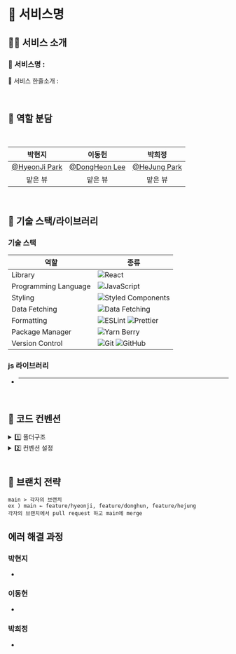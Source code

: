 # 🎁 서비스명

## 🎅🏻 서비스 소개

### 🔔 서비스명 :

🔔 서비스 한줄소개 :

<br/>

## 🦌 역할 분담

<br/>
<center>

|                   박현지                    |                    이동헌                     |                     박희정                      |
| :-----------------------------------------: | :-------------------------------------------: | :---------------------------------------------: |
| [@HyeonJi Park](https://github.com/iamphj3) | [@DongHeon Lee](https://github.com/eastlaw80) | [@HeJung Park](https://github.com/parkheeddong) |
|                   맡은 뷰                   |                    맡은 뷰                    |                     맡은 뷰                     |

</center>

<br/>

## 🐻 기술 스택/라이브러리

### 기술 스택

| 역할                 | 종류                                                                                                                                                                                                              |
| -------------------- | ----------------------------------------------------------------------------------------------------------------------------------------------------------------------------------------------------------------- |
| Library              | ![React](https://img.shields.io/badge/React-61DAFB?style=for-the-badge&logo=React&logoColor=black)                                                                                                                |
| Programming Language | ![JavaScript](https://img.shields.io/badge/JavaScript-F7DF1E.svg?style=for-the-badge&logo=JavaScript&logoColor=black)                                                                                             |
| Styling              | ![Styled Components](https://img.shields.io/badge/styled--components-DB7093?style=for-the-badge&logo=styled-components&logoColor=white)                                                                           |
| Data Fetching        | ![Data Fetching](https://img.shields.io/badge/Axios-5A29E4?style=for-the-badge&logo=Axios&logoColor=white)                                                                                                        |
| Formatting           | ![ESLint](https://img.shields.io/badge/ESLint-4B3263?style=for-the-badge&logo=eslint&logoColor=white) ![Prettier](https://img.shields.io/badge/Prettier-F7B93E?style=for-the-badge&logo=prettier&logoColor=white) |
| Package Manager      | ![Yarn Berry](https://img.shields.io/badge/Yarn_Berry-2C8EBB?style=for-the-badge&logo=yarn&logoColor=white)                                                                                                       |
| Version Control      | ![Git](https://img.shields.io/badge/git-%23F05033.svg?style=for-the-badge&logo=git&logoColor=white) ![GitHub](https://img.shields.io/badge/github-%23121011.svg?style=for-the-badge&logo=github&logoColor=white)  |

### js 라이브러리

- ***

<br/>

## 🎄 코드 컨벤션

<details> 
<summary> 1️⃣ 폴더구조 </summary>

```
team4-client
├─ .eslintrc.cjs
├─ .gitignore
├─ .pnp.cjs
├─ .pnp.loader.mjs
├─ .prettierrc.cjs
├─ .yarn
├─ README.md
├─ index.html
├─ package.json
├─ public
│  └─ vite.svg
├─ src
│  ├─ App.jsx
│  ├─ Router.jsx
│  ├─ assets
│  │  ├─ ic_error.svg
│  │  ├─ index.js
│  │  └─ react.svg
│  ├─ components
│  │  ├─ Home
│  │  │  └─ Home.jsx
│  │  ├─ Landing
│  │  │  └─ Landing.jsx
│  │  └─ common
│  │     └─ Header.jsx
│  ├─ lib
│  │  └─ axios.js
│  ├─ main.jsx
│  ├─ pages
│  │  ├─ HomePage.jsx
│  │  └─ LandingPage.jsx
│  ├─ recoil
│  │  ├─ atom.js
│  │  └─ selector.js
│  └─ styles
│     └─ GlobalStyle.jsx
├─ vite.config.js
└─ yarn.lock

```

</details>

<details> 
<summary> 2️⃣ 컨벤션 설정 </summary>

### **✅ 커밋 컨벤션**

| 제목     | 내용                                        |
| -------- | ------------------------------------------- |
| init     | 브랜치 첫 커밋                              |
| feat     | 새로운 기능에 대한 커밋                     |
| fix      | 버그 수정에 대한 커밋                       |
| build    | 빌드 관련 파일 수정에 대한 커밋             |
| chore    | 그 외 자잘한 수정에 대한 커밋               |
| ci       | CI 관련 설정 수정에 대한 커밋               |
| docs     | 문서 수정에 대한 커밋                       |
| style    | style: 코드 스타일 혹은 포맷 등에 관한 커밋 |
| refactor | 코드 리팩토링에 대한 커밋                   |

---

### **🍞 컴포넌트 및 함수 이름 컨벤션**

    🐥 **컴포넌트 생성 방식**

    - 화살표 함수 사용 `const Main = () -> {}`

    🐳  **함수 이름 컨벤션**

    - const handle이벤트명 = () ⇒ {}
    - handleClick, handleSubmit, ...
    - Camel Case 사용

</details>

<br/>

## 🌟 브랜치 전략

    main > 각자의 브랜치
    ex ) main ← feature/hyeonji, feature/donghun, feature/hejung
    각자의 브랜치에서 pull request 하고 main에 merge

## 에러 해결 과정

### 박현지

-

### 이동헌

-

### 박희정

-
